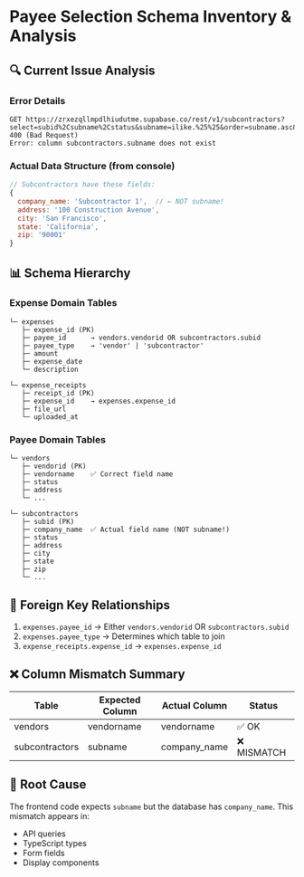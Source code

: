 # Payee Selection Schema Inventory & Analysis

## 🔍 Current Issue Analysis

### Error Details

```
GET https://zrxezqllmpdlhiudutme.supabase.co/rest/v1/subcontractors?select=subid%2Csubname%2Cstatus&subname=ilike.%25%25&order=subname.asc&limit=10
400 (Bad Request)
Error: column subcontractors.subname does not exist
```

### Actual Data Structure (from console)

```javascript
// Subcontractors have these fields:
{
  company_name: 'Subcontractor 1',  // ← NOT subname!
  address: '100 Construction Avenue',
  city: 'San Francisco',
  state: 'California',
  zip: '90001'
}
```

## 📊 Schema Hierarchy

### Expense Domain Tables

```
└─ expenses
   ├─ expense_id (PK)
   ├─ payee_id      → vendors.vendorid OR subcontractors.subid
   ├─ payee_type    → 'vendor' | 'subcontractor'
   ├─ amount
   ├─ expense_date
   └─ description

└─ expense_receipts
   ├─ receipt_id (PK)
   ├─ expense_id    → expenses.expense_id
   ├─ file_url
   └─ uploaded_at
```

### Payee Domain Tables

```
└─ vendors
   ├─ vendorid (PK)
   ├─ vendorname    ✅ Correct field name
   ├─ status
   ├─ address
   └─ ...

└─ subcontractors
   ├─ subid (PK)
   ├─ company_name  ✅ Actual field name (NOT subname!)
   ├─ status
   ├─ address
   ├─ city
   ├─ state
   ├─ zip
   └─ ...
```

## 🔗 Foreign Key Relationships

1. `expenses.payee_id` → Either `vendors.vendorid` OR `subcontractors.subid`
2. `expenses.payee_type` → Determines which table to join
3. `expense_receipts.expense_id` → `expenses.expense_id`

## ❌ Column Mismatch Summary

| Table          | Expected Column | Actual Column | Status      |
| -------------- | --------------- | ------------- | ----------- |
| vendors        | vendorname      | vendorname    | ✅ OK       |
| subcontractors | subname         | company_name  | ❌ MISMATCH |

## 🎯 Root Cause

The frontend code expects `subname` but the database has `company_name`. This mismatch appears in:

- API queries
- TypeScript types
- Form fields
- Display components

